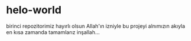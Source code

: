 # helo-world
birinci repozitorimiz hayırlı olsun
Allah'ın izniyle bu projeyi alnımızın akıyla en kısa zamanda tamamlarız inşallah...
